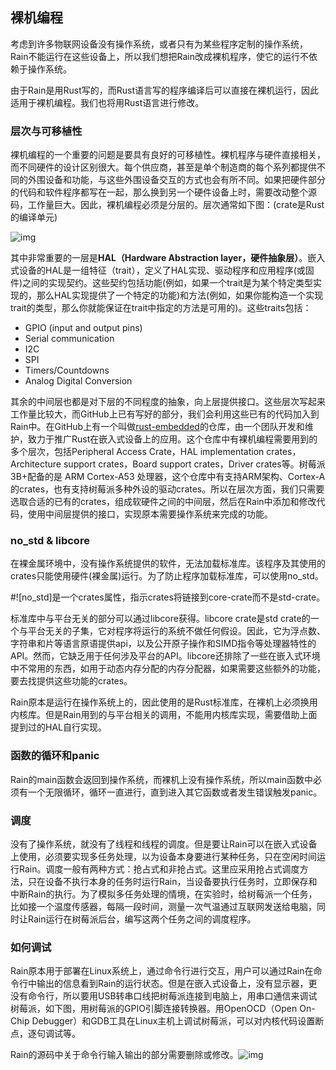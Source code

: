 ## 裸机编程

考虑到许多物联网设备没有操作系统，或者只有为某些程序定制的操作系统，Rain不能运行在这些设备上，所以我们想把Rain改成裸机程序，使它的运行不依赖于操作系统。

由于Rain是用Rust写的，而Rust语言写的程序编译后可以直接在裸机运行，因此适用于裸机编程。我们也将用Rust语言进行修改。

### 层次与可移植性

裸机编程的一个重要的问题是要具有良好的可移植性。裸机程序与硬件直接相关，而不同硬件的设计区别很大。每个供应商，甚至是单个制造商的每个系列都提供不同的外围设备和功能，与这些外围设备交互的方式也会有所不同。如果把硬件部分的代码和软件程序都写在一起，那么换到另一个硬件设备上时，需要改动整个源码，工作量巨大。因此，裸机编程必须是分层的。层次通常如下图：(crate是Rust的编译单元)

![img](https://rust-embedded.github.io/book/assets/rust_layers.svg)

其中非常重要的一层是**HAL（Hardware Abstraction layer，硬件抽象层）**。嵌入式设备的HAL是一组特征（trait），定义了HAL实现、驱动程序和应用程序(或固件)之间的实现契约。这些契约包括功能(例如，如果一个trait是为某个特定类型实现的，那么HAL实现提供了一个特定的功能)和方法(例如，如果你能构造一个实现trait的类型，那么你就能保证在trait中指定的方法是可用的)。这些traits包括：

- GPIO (input and output pins)
- Serial communication
- I2C
- SPI
- Timers/Countdowns
- Analog Digital Conversion

其余的中间层也都是对下层的不同程度的抽象，向上层提供接口。这些层次写起来工作量比较大，而GitHub上已有写好的部分，我们会利用这些已有的代码加入到Rain中。在GitHub上有一个叫做[rust-embedded](https://github.com/rust-embedded)的仓库，由一个团队开发和维护，致力于推广Rust在嵌入式设备上的应用。这个仓库中有裸机编程需要用到的多个层次，包括Peripheral Access Crate，HAL implementation crates，Architecture support crates，Board support crates，Driver crates等。树莓派3B+配备的是 ARM Cortex-A53 处理器，这个仓库中有支持ARM架构、Cortex-A的crates，也有支持树莓派多种外设的驱动crates。所以在层次方面，我们只需要选取合适的已有的crates，组成软硬件之间的中间层，然后在Rain中添加和修改代码，使用中间层提供的接口，实现原本需要操作系统来完成的功能。

### no_std & libcore

在裸金属环境中，没有操作系统提供的软件，无法加载标准库。该程序及其使用的crates只能使用硬件(裸金属)运行。为了防止程序加载标准库，可以使用no_std。

#![no_std]是一个crates属性，指示crates将链接到core-crate而不是std-crate。

标准库中与平台无关的部分可以通过libcore获得。libcore crate是std crate的一个与平台无关的子集，它对程序将运行的系统不做任何假设。因此，它为浮点数、字符串和片等语言原语提供api，以及公开原子操作和SIMD指令等处理器特性的API。然而，它缺乏用于任何涉及平台的API。libcore还排除了一些在嵌入式环境中不常用的东西，如用于动态内存分配的内存分配器，如果需要这些额外的功能，要去找提供这些功能的crates。

Rain原本是运行在操作系统上的，因此使用的是Rust标准库，在裸机上必须换用内核库。但是Rain用到的与平台相关的调用，不能用内核库实现，需要借助上面提到过的HAL自行实现。

### 函数的循环和panic

Rain的main函数会返回到操作系统，而裸机上没有操作系统，所以main函数中必须有一个无限循环，循环一直进行，直到进入其它函数或者发生错误触发panic。

### 调度

没有了操作系统，就没有了线程和线程的调度。但是要让Rain可以在嵌入式设备上使用，必须要实现多任务处理，以为设备本身要进行某种任务，只在空闲时间运行Rain。调度一般有两种方式：抢占式和非抢占式。这里应采用抢占式调度方法，只在设备不执行本身的任务时运行Rain，当设备要执行任务时，立即保存和中断Rain的执行。为了模拟多任务处理的情境，在实验时，给树莓派一个任务，比如接一个温度传感器，每隔一段时间，测量一次气温通过互联网发送给电脑，同时让Rain运行在树莓派后台，编写这两个任务之间的调度程序。

### 如何调试

Rain原本用于部署在Linux系统上，通过命令行进行交互，用户可以通过Rain在命令行中输出的信息看到Rain的运行状态。但是在嵌入式设备上，没有显示器，更没有命令行，所以要用USB转串口线把树莓派连接到电脑上，用串口通信来调试树莓派，如下图，用树莓派的GPIO引脚连接转换器。用OpenOCD（Open On-Chip Debugger）和GDB工具在Linux主机上调试树莓派，可以对内核代码设置断点，逐句调试等。

Rain的源码中关于命令行输入输出的部分需要删除或修改。![img](https://github.com/rust-embedded/rust-raspi3-OS-tutorials/raw/master/doc/wiring_jtag.png)